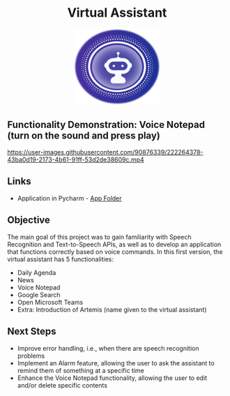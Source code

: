 <h1 align="center">Virtual Assistant</h1>

<p align="center"> <img width="200px" heigth="500px" src="VoiceBotProject/images/voicebot_logo2.png">
</p>

## Functionality Demonstration: Voice Notepad (turn on the sound and press play)

https://user-images.githubusercontent.com/90876339/222264378-43ba0d19-2173-4b61-91ff-53d2de38609c.mp4

## Links

- Application in Pycharm - [App Folder](https://github.com/lizmarques/Virtual_Assistant_Project/tree/master/VoiceBotProject)

## Objective

The main goal of this project was to gain familiarity with Speech Recognition and Text-to-Speech APIs, as well as to develop an application that functions correctly based on voice commands. In this first version, the virtual assistant has 5 functionalities:
- Daily Agenda
- News
- Voice Notepad
- Google Search
- Open Microsoft Teams
- Extra: Introduction of Artemis (name given to the virtual assistant)


 ## Next Steps
- Improve error handling, i.e., when there are speech recognition problems
- Implement an Alarm feature, allowing the user to ask the assistant to remind them of something at a specific time
- Enhance the Voice Notepad functionality, allowing the user to edit and/or delete specific contents

